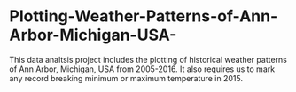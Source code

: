 # Plotting-Weather-Patterns-of-Ann-Arbor-Michigan-USA-
This data analtsis project includes the plotting of historical weather patterns of Ann Arbor, Michigan, USA from 2005-2016. It also requires us to mark any record breaking minimum or maximum temperature in 2015.
